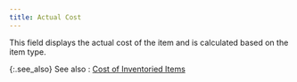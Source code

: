 ```yaml
---
title: Actual Cost
---
```



This field displays the actual cost of the item and is calculated based  on the item type.


{:.see_also}
See also
: [Cost  of Inventoried Items ](JavaScript:RelatedTopics1.Click())<!--Metadata type="DesignerControl" startspan
<object CLASSID="clsid:ADB880A6-D8FF-11CF-9377-00AA003B7A11"
	ID=RelatedTopics1
	TYPE="application/x-oleobject">
</object>-->

<object classid="clsid:ADB880A6-D8FF-11CF-9377-00AA003B7A11" id="RelatedTopics1" type="application/x-oleobject"> 
 <param name="Command" value="Related Topics">
<param name="Window" value="second">
<param name="Item1" value="Cost of Inventoried Items;{{site.ba_chm}}/prod-asm/building-wo/entering-qty-built/val-fnshd-goods/cost_of_inventoried_items_work_order_assembly_contents.html">
</object><!--Metadata type="DesignerControl" endspan-->
